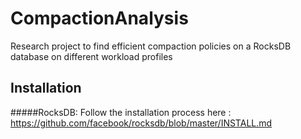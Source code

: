 # CompactionAnalysis
Research project to find efficient compaction policies on a RocksDB database on different workload profiles


## Installation
#####RocksDB:
Follow the installation process here : https://github.com/facebook/rocksdb/blob/master/INSTALL.md
